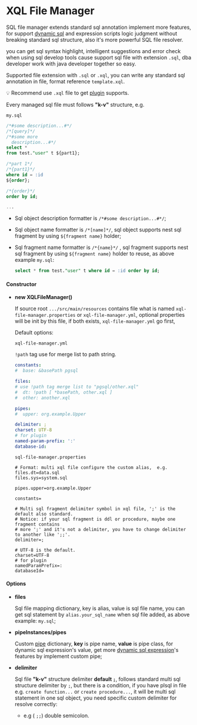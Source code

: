 # XQL File Manager

SQL file manager extends standard sql annotation implement more features, for support [dynamic sql](#Dynamic-SQL) and
expression scripts logic judgment without breaking standard sql structure, also it's more powerful SQL file resolver.

you can get sql syntax highlight, intelligent suggestions and error check when using sql develop tools cause support sql
file with extension `.sql`, dba developer work with java developer together so easy.

Supported file extension with `.sql` or `.xql`, you can write any standard sql annotation in file, format
reference `template.xql`.

:bulb: Recommend use `.xql` file to get [plugin](#IDEA-plugin-support) supports.

Every managed sql file must follows **"k-v"** structure, e.g.

`my.sql`

```sql
/*#some description...#*/
/*[query]*/
/*#some more 
  description...#*/
select *
from test."user" t ${part1};

/*part 1*/
/*{part1}*/
where id = :id
${order};

/*{order}*/
order by id;

...
```
- Sql object description formatter is `/*#some description...#*/`;

- Sql object name formatter is `/*[name]*/`, sql object supports nest sql fragment by using `${fragment name}` holder;

- Sql fragment name formatter is `/*{name}*/` , sql fragment supports nest sql fragment by using `${fragment name}`
  holder to reuse, as above example `my.sql`:

  ```sql
  select * from test."user" t where id = :id order by id;
  ```

#### Constructor

- **new XQLFileManager()**

  If source root `.../src/main/resources` contains file what is named `xql-file-manager.properties`
  or `xql-file-manager.yml`, optional properties will be init by this file, if both exists, `xql-file-manager.yml` go
  first,

  Default options:

  `xql-file-manager.yml`

  `!path` tag use for merge list to path string.

  ```yaml
  constants:
  #  base: &basePath pgsql
  
  files:
  # use !path tag merge list to "pgsql/other.xql"
  #  dt: !path [ *basePath, other.xql ]
  #  other: another.xql
  
  pipes:
  #  upper: org.example.Upper
  
  delimiter: ;
  charset: UTF-8
  # for plugin
  named-param-prefix: ':'
  database-id:
  ```

  `sql-file-manager.properties`

  ```properties
  # Format: multi xql file configure the custom alias,  e.g.
  files.dt=data.sql
  files.sys=system.sql
  
  pipes.upper=org.example.Upper
  
  constants=
  
  # Multi sql fragment delimiter symbol in xql file, ';' is the default also standard.
  # Notice: if your sql fragment is ddl or procedure, maybe one fragment contains
  # more ';' and it's not a delimiter, you have to change delimiter to another like ';;'.
  delimiter=;
  
  # UTF-8 is the default.
  charset=UTF-8
  # for plugin
  namedParamPrefix=:
  databaseId=
  ```

#### Options

- **files**

  Sql file mapping dictionary, key is alias, value is sql file name, you can get sql statement by `alias.your_sql_name`
  when sql file added, as above example: `my.sql`;

- **pipeInstances/pipes**

  Custom [pipe](#Pipe) dictionary, **key** is pipe name, **value** is pipe class, for dynamic sql expression's value,
  get more [dynamic sql expression](#Expression-script)'s features by implement custom pipe;

- **delimiter**

  Sql file **"k-v"** structure delimiter **default `;`**, follows standard multi sql structure delimiter by `;`, but
  there is a condition, if you have plsql in file e.g. `create function...` or `create procedure...`, it will be multi
  sql statement in one sql object, you need specific custom delimiter for resolve correctly:

    - e.g ( `;;`) double semicolon.

